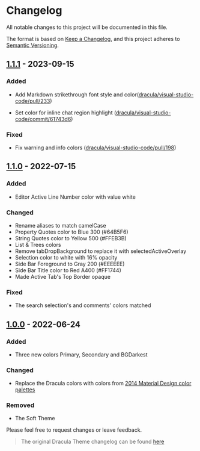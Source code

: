 # Changelog

All notable changes to this project will be documented in this file.

The format is based on [Keep a Changelog](https://keepachangelog.com/en/1.0.0/),
and this project adheres to [Semantic Versioning](https://semver.org/spec/v2.0.0.html).

## [1.1.1] - 2023-09-15

### Added

-   Add Markdown strikethrough font style and color([dracula/visual-studio-code/pull/233](https://github.com/dracula/visual-studio-code/pull/233))

-   Set color for inline chat region highlight ([dracula/visual-studio-code/commit/61743d6](https://github.com/dracula/visual-studio-code/commit/61743d6ea21cde34d9ad1009ec784ffe6f5e457c))

### Fixed

-   Fix warning and info colors ([dracula/visual-studio-code/pull/198](https://github.com/dracula/visual-studio-code/pull/198))

## [1.1.0] - 2022-07-15

### Added

-   Editor Active Line Number color with value white

### Changed

-   Rename aliases to match camelCase
-   Property Quotes color to Blue 300 (#64B5F6)
-   String Quotes color to Yellow 500 (#FFEB3B)
-   List & Trees colors
-   Remove tabDropBackground to replace it with selectedActiveOverlay
-   Selection color to white with 16% opacity
-   Side Bar Foreground to Gray 200 (#EEEEEE)
-   Side Bar Title color to Red A400 (#FF1744)
-   Made Active Tab's Top Border opaque

### Fixed

-   The search selection's and comments' colors matched

## [1.0.0] - 2022-06-24

### Added

-   Three new colors Primary, Secondary and BGDarkest

### Changed

-   Replace the Dracula colors with colors from [2014 Material Design color palettes](https://material.io/design/color/the-color-system.html#tools-for-picking-colors)

### Removed

-   The Soft Theme

Please feel free to request changes or leave feedback.

> The original Dracula Theme changelog can be found [here](https://github.com/dracula/visual-studio-code/blob/master/CHANGELOG.md)

[1.1.1]: https://github.com/k4ustu3h/jamt-vscode/releases/tag/1.1.1
[1.1.0]: https://github.com/k4ustu3h/jamt-vscode/releases/tag/1.1.0
[1.0.0]: https://github.com/k4ustu3h/jamt-vscode/releases/tag/1.0.0
